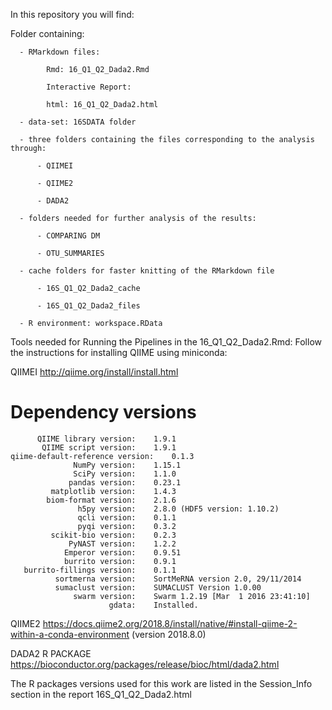 In this repository you will find:

  Folder containing: 
  
      - RMarkdown files: 
      
            Rmd: 16_Q1_Q2_Dada2.Rmd
            
            Interactive Report: 
            
            html: 16_Q1_Q2_Dada2.html  
            
      - data-set: 16SDATA folder
      
      - three folders containing the files corresponding to the analysis through: 
      
          - QIIMEI
          
          - QIIME2
          
          - DADA2
          
      - folders needed for further analysis of the results: 
      
          - COMPARING DM
          
          - OTU_SUMMARIES
          
      - cache folders for faster knitting of the RMarkdown file
      
          - 16S_Q1_Q2_Dada2_cache
          
          - 16S_Q1_Q2_Dada2_files
          
      - R environment: workspace.RData
      
      
    
Tools needed for Running the Pipelines in the 16_Q1_Q2_Dada2.Rmd: 
  Follow the instructions for installing QIIME using miniconda:

QIIMEI
http://qiime.org/install/install.html


Dependency versions
===================
          QIIME library version:	1.9.1
           QIIME script version:	1.9.1
    qiime-default-reference version:	0.1.3
                  NumPy version:	1.15.1
                  SciPy version:	1.1.0
                 pandas version:	0.23.1
             matplotlib version:	1.4.3
            biom-format version:	2.1.6
                   h5py version:	2.8.0 (HDF5 version: 1.10.2)
                   qcli version:	0.1.1
                   pyqi version:	0.3.2
             scikit-bio version:	0.2.3
                 PyNAST version:	1.2.2
                Emperor version:	0.9.51
                burrito version:	0.9.1
       burrito-fillings version:	0.1.1
              sortmerna version:	SortMeRNA version 2.0, 29/11/2014
              sumaclust version:	SUMACLUST Version 1.0.00
                  swarm version:	Swarm 1.2.19 [Mar  1 2016 23:41:10]
                          gdata:	Installed.


QIIME2
https://docs.qiime2.org/2018.8/install/native/#install-qiime-2-within-a-conda-environment
(version 2018.8.0)


DADA2 R PACKAGE
https://bioconductor.org/packages/release/bioc/html/dada2.html


The R packages versions used for this work are listed in the Session_Info section in the report 16S_Q1_Q2_Dada2.html


